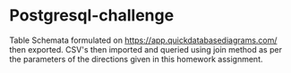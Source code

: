 # Postgresql-challenge

Table Schemata formulated on https://app.quickdatabasediagrams.com/ then exported.
CSV's then imported and queried using join method as per the parameters of the directions given in this homework assignment.
